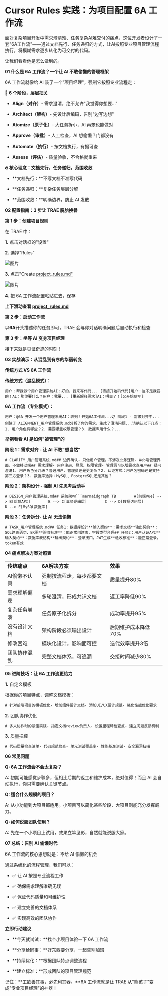 # Cursor Rules 实践：为项目配置 6A 工作流


面对复杂项目开发中需求澄清难、任务复杂AI难交付的痛点，这位开发者设计了一套"6A工作流"——通过文档先行、任务递归的方式，让AI按照专业项目管理流程执行，将模糊需求逐步转化为可交付的代码。

  

让我们看看他是怎么做到的。


**01 什么是 6A 工作流？一个让 AI 不敢偷懒的管理框架**

  

6A 工作流就像给 AI 装了一个"项目经理"，强制它按照专业流程走：

  

**🎯 6 个阶段，层层把关**

  

* **Align（对齐）**\- 需求澄清，绝不允许"我觉得你想要..."
    
* **Architect（架构）**\- 先设计后编码，告别"边写边想"
    
* **Atomize（原子化）**\- 大任务拆小，AI 再笨也能做对
    
* **Approve（审批）**\- 人工检查，AI 想偷懒？门都没有
    
* **Automate（执行）**\- 按文档执行，有据可查
    
* **Assess（评估）**\- 质量验收，不合格就重来
    

  

**🔥 核心理念：文档先行，任务递归，范围收敛**

  

* **文档先行：**不写文档不准写代码
    
* **任务递归：**复杂任务层层分解
    
* **范围收敛：**明确边界，防止 AI 发散
    

  


**02 配置指南：3 步让 TRAE 脱胎换骨**

  

**第 1 步：创建项目规则**

  

在 TRAE 中：

**1.** 点击对话框的"设置"

**2.** 选择"Rules"

![图片](images/TRAE%20Rules%20实践：为项目配置%206A%20工作流-3.png)

  

**3.** 点击"Create [project_rules.md"](http://project_rules.md)

![图片](images/TRAE%20Rules%20实践：为项目配置%206A%20工作流-4.png)

  

**4.** 把 6A 工作流配置粘贴进去，保存

  

**上下滑动查看 [project_rules.md](http://project_rules.md)**

    
  

**第 2 步：启动工作流**

  

以**6A**开头描述你的任务即可，TRAE 会与你对话明确问题后自动执行和检查

  

**第 3 步：坐等 AI 变身项目经理**

  

接下来就是见证奇迹的时刻！

  


**03 实战演示：从混乱到有序的华丽转变**

  

**传统方式 VS 6A 工作流**

  

**传统方式（混乱模式）：**

`用户：帮我做个用户管理系统AI：好的，我来写代码... [直接开始码代码]用户：这不是我要的！AI：那你要什么？用户：我要... [重新解释需求]AI：明白了！[又开始瞎写]`

  

**6A 工作流（专业模式）：**

`用户：@6A 开发一个用户管理系统AI：收到！开始6A工作流...📋 阶段1 - 需求对齐中...创建了 ALIGNMENT_用户管理系统.md分析了你的需求，生成了澄清问题...请确认以下几点：1. 用户角色有哪些？2. 需要哪些权限管理？3. 数据库用什么？...`

**举例看看 AI 是如何"被管理"的**

  

**阶段 1：需求对齐 - 让 AI 不敢"想当然"**

`# CLARIFY_用户管理系统.md## 边界确认- 只做用户管理，不涉及业务逻辑- Web端管理界面，不做移动端## 需求理解- 用户注册、登录、权限管理- 管理员可以增删改查用户## 疑问澄清1. 用户角色分几级？普通用户、管理员还是更复杂？2. 认证方式：用户名密码还是支持第三方登录？3. 数据库选择：MySQL、PostgreSQL还是其他？`

  

**阶段 2：架构设计 - 强制 AI 先思考后动手**

`# DESIGN_用户管理系统.md## 系统架构```mermaidgraph TB        A[前端Vue] --> B[后端API]        B --> C[业务逻辑层]        C --> D[数据访问层]        D --> E[MySQL数据库]`

  

**阶段 3：任务拆分- 让 AI 无法偷懒**

`# TASK_用户管理系统.md## 任务1：数据库设计**输入契约**：需求文档**输出契约**：SQL建表语句，ER图**验收标准**：能正常创建表，字段类型合理## 任务2：用户认证API**输入契约**：数据库表结构**输出契约**：登录接口，JWT生成**验收标准**：能正常登录，token有效`



**04 痛点解决方案对照表**

  

|     |     |     |
| --- | --- | --- |
| **传统痛点** | **6A解决方案** | **效果** |
| AI偷懒不认真 | 强制按流程走，每步都要文档 | 质量提升80% |
| 需求理解偏差 | 多轮澄清，形成共识文档 | 返工率降低90% |
| 复杂任务崩溃 | 任务原子化拆分 | 成功率提升95% |
| 没有设计文档 | 架构阶段必须输出设计 | 后期维护成本降低70% |
| 修改困难 | 模块化设计，影响面可控 | 迭代效率提升3倍 |
| 团队协作混乱 | 完整文档体系，可追溯 | 交接时间减少80% |

  


**05 进阶技巧：让 6A 工作流更给力**

  

**1.** 自定义模板

根据你的项目特点，调整文档模板：

`# 针对前端项目的模板优化- 增加组件设计文档- 添加UI/UX设计规范- 强化性能优化要求`

  

**2.** 团队协作优化

`# 多人协作时的最佳实践- 指定文档review负责人- 设置里程碑检查点- 建立问题反馈机制`

  

**3.** 质量把控

`# 代码质量检查清单- 代码规范检查- 单元测试覆盖率- 性能基准测试- 安全漏洞扫描`

  


**06 常见问题**

  

**Q: 6A 工作流会不会太复杂？**

  

A: 初期可能感觉步骤多，但相比后期的返工和维护成本，绝对值得！而且 AI 会自动执行，你只需要确认关键节点。

  

**Q: 适合什么规模的项目？**

  

A: 从小功能到大项目都适用。小项目可以简化某些阶段，大项目则能充分发挥威力。

  

**Q: 如何说服团队使用？**

  

A: 先在一个小项目上试用，效果立竿见影，自然就能说服大家。

  



**07 总结：告别 AI 偷懒时代**

  

6A 工作流的核心思想就是：不给 AI 偷懒的机会

通过系统化的流程管理，我们可以：

  

* ✅ 让 AI 按照专业流程工作
    
* ✅ 确保需求理解准确无误
    
* ✅ 保证代码质量和可维护性
    
* ✅ 建立完善的文档体系
    
* ✅ 实现高效的团队协作
    

**立即行动建议**

* **今天就试试：**找个小项目体验一下 6A 工作流
    
* **分享给同事：**好东西要分享，一起告别加班
    
* **持续优化：**根据团队特点调整流程
    
* **建立标准：**形成团队的项目管理规范
    

  

记住：**工欲善其事，必先利其器。**6A 工作流就是让 TRAE 从"熊孩子"变成"专业项目经理"的神器！
